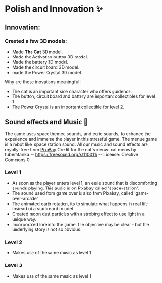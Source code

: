# Polish and Innovation :sparkles:

## Innovation:
### Created a few 3D models:
- Made **The Cat** 3D model.
- Made the Activation button 3D model.
- Made the battery 3D model.
- Made the circuit board 3D model.
- made the Power Crystal 3D model.

Why are these inovations meaningful:
- The cat is an important side character who offers guidence. 
- The button, circuit board and battery are important collectibles for level 1.
- The Power Crystal is an important collectible for level 2.


## Sound effects and Music 🎵
The game uses space themed sounds, and eerie sounds, to enhance the experience and immerse the player in this stressful game.
The menue game is a robot like, space station sound. All our music and sound effects are royalty-free from [PixaBay](https://pixabay.com)
Credit for the cat's meow: cat meow by tuberatanka -- https://freesound.org/s/110011/ -- License: Creative Commons 0

### Level 1
- As soon as the player enters level 1, an eerie sound that is discomforting sounds playing. This audio is on Pixabay called 'space-station'.
- The sound used from game over is also from Pixabay, called 'game-over-arcade'
- The animated earth rotation, its to simulate what happens in real life instead of a static earth model
- Created moon dust particles with a strobing effect to use light in a unique way.
- Incorporated lore into the game, the objective may be clear - but the underlying story is not so obvious.

### Level 2
- Makes use of the same music as level 1

### Level 3
- Makes use of the same music as level 1
